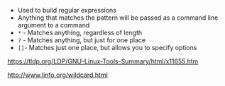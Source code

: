 - Used to build regular expressions
- Anything that matches the pattern will be passed as a command line argument to a command
- `*` - Matches anything, regardless of length
- `?` - Matches anything, but just for one place
- `[]`- Matches just one place, but allows you to specify options

https://tldp.org/LDP/GNU-Linux-Tools-Summary/html/x11655.htm

http://www.linfo.org/wildcard.html

